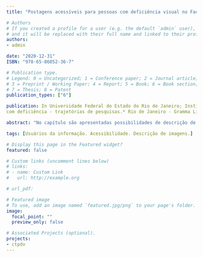 ```yaml
---
title: "Postagens acessíveis para pessoas com deficiência visual no Facebook e no Instagram"

# Authors
# If you created a profile for a user (e.g. the default `admin` user), write the username (folder name) here 
# and it will be replaced with their full name and linked to their profile.
authors:
- admin

date: "2020-12-31"
ISBN: "978-65-86052-36-7"

# Publication type.
# Legend: 0 = Uncategorized; 1 = Conference paper; 2 = Journal article;
# 3 = Preprint / Working Paper; 4 = Report; 5 = Book; 6 = Book section;
# 7 = Thesis; 8 = Patent
publication_types: ["6"]

publication: In Universidade Federal do Estado do Rio de Janeiro; Instituto Brasil Social (Org.). *Observatório Fluminense de políticas públicas em defesa da pessoa
com deficiência - trajetórias de pesquisas.* Rio de Janeiro - Gramma Livraria e Editora, p. 115-124

abstract: "No capítulo são apresentadas possibilidades de descrição de imagens, por meio dos textos alternativos, visando tornar as publicações no Facebook e Instagram mais acessíveis para usuários de leitores de tela, muitos deles, pessoas cegas."

tags: [Usuários da informação. Acessibilidade. Descrição de imagens.]

# Display this page in the Featured widget?
featured: false

# Custom links (uncomment lines below)
# links:
# - name: Custom Link
#   url: http://example.org

# url_pdf: 

# Featured image
# To use, add an image named `featured.jpg/png` to your page's folder. 
image:
  focal_point: ""
  preview_only: false

# Associated Projects (optional).
projects:
- ctpdv
---
```

